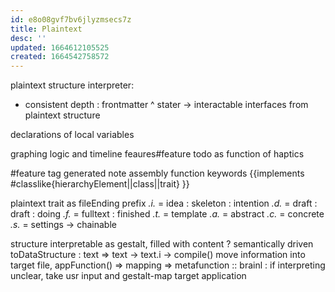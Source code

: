 ```yaml
---
id: e8o08gvf7bv6jlyzmsecs7z
title: Plaintext
desc: ''
updated: 1664612105525
created: 1664542758572
---
```


plaintext structure interpreter:
- consistent depth
  : frontmatter ^
stater -> interactable interfaces from plaintext structure

declarations of local variables

graphing logic and timeline feaures#feature
todo as function of
haptics

#feature tag generated note assembly
function keywords
{{implements #classlike{hierarchyElement||class||trait} }}

plaintext trait as fileEnding prefix
 *.i.* = idea : skeleton : intention
 *.d.* = draft : draft : doing
 *.f.* = fulltext : finished
 *.t.* = template
 *.a.* = abstract
 *.c.* = concrete
 *.s.* = settings
-> chainable

structure interpretable as gestalt,
  filled with content
    ? semantically driven
  toDataStructure : text => text -> text.i
  -> compile() move information into target file,
  appFunction() => mapping
  => metafunction :: brainl : if interpreting unclear, take usr input and gestalt-map target application
